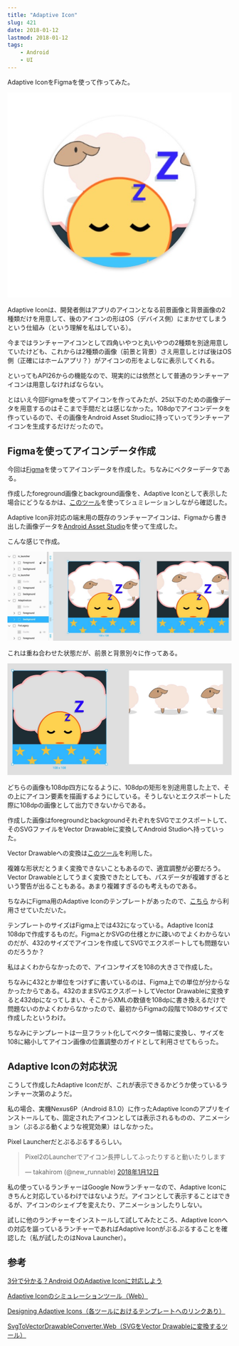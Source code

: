 ```yaml
---
title: "Adaptive Icon"
slug: 421
date: 2018-01-12
lastmod: 2018-01-12
tags:
    - Android
    - UI
---
```


Adaptive IconをFigmaを使って作ってみた。

![Adaptive icon](adaptive_icon.jpg)

Adaptive Iconは、開発者側はアプリのアイコンとなる前景画像と背景画像の2種類だけを用意して、後のアイコンの形はOS（デバイス側）にまかせてしまうという仕組み（という理解を私はしている）。

今まではランチャーアイコンとして四角いやつと丸いやつの2種類を別途用意していたけども、これからは2種類の画像（前景と背景）さえ用意しとけば後はOS側（正確にはホームアプリ？）がアイコンの形をよしなに表示してくれる。

といってもAPI26からの機能なので、現実的には依然として普通のランチャーアイコンは用意しなければならない。

とはいえ今回Figmaを使ってアイコンを作ってみたが、25以下のための画像データを用意するのはそこまで手間だとは感じなかった。108dpでアイコンデータを作っているので、その画像をAndroid Asset Studioに持っていってランチャーアイコンを生成するだけだったので。


## Figmaを使ってアイコンデータ作成


今回は<a href="https://www.figma.com/">Figma</a>を使ってアイコンデータを作成した。ちなみにベクターデータである。

作成したforeground画像とbackground画像を、Adaptive Iconとして表示した場合にどうなるかは、<a href="https://adapticon.tooo.io/">このツール</a>を使ってシュミレーションしながら確認した。

Adaptive Icon非対応の端末用の既存のランチャーアイコンは、Figmaから書き出した画像データを<a href="https://romannurik.github.io/AndroidAssetStudio/index.html">Android Asset Studio</a>を使って生成した。

こんな感じで作成。

![Icons](icons.jpg)

これは重ね合わせた状態だが、前景と背景別々に作ってある。

![Fore back](fore_back.jpg)

どちらの画像も108dp四方になるように、108dpの矩形を別途用意した上で、その上にアイコン要素を描画するようにしている。そうしないとエクスポートした際に108dpの画像として出力できないからである。

作成した画像はforegroundとbackgroundそれぞれをSVGでエクスポートして、そのSVGファイルをVector Drawableに変換してAndroid Studioへ持っていった。

Vector Drawableへの変換は<a href="https://a-student.github.io/SvgToVectorDrawableConverter.Web/">このツール</a>を利用した。

複雑な形状だとうまく変換できないこともあるので、適宜調整が必要だろう。Vector Drawableとしてうまく変換できたとしても、パスデータが複雑すぎるという警告が出ることもある。あまり複雑すぎるのも考えものである。

ちなみにFigma用のAdaptive Iconのテンプレートがあったので、<a href="https://medium.com/google-design/designing-adaptive-icons-515af294c783">こちら</a>
から利用させていただいた。

テンプレートのサイズはFigma上では432になっている。Adaptive Iconは108dpで作成するものだ。FigmaとかSVGの仕様とかに疎いのでよくわからないのだが、432のサイズでアイコンを作成してSVGでエクスポートしても問題ないのだろうか？

私はよくわからなかったので、アイコンサイズを108の大きさで作成した。

ちなみに432とか単位をつけずに書いているのは、Figma上での単位が分からなかったからである。432のままSVGエクスポートしてVector Drawableに変換すると432dpになってしまい、そこからXMLの数値を108dpに書き換えるだけで問題ないのかよくわからなかったので、最初からFigmaの段階で108のサイズで作成したというわけ。

ちなみにテンプレートは一旦フラット化してベクター情報に変換し、サイズを108に縮小してアイコン画像の位置調整のガイドとして利用させてもらった。


## Adaptive Iconの対応状況


こうして作成したAdaptive Iconだが、これが表示できるかどうか使っているランチャー次第のようだ。

私の場合、実機Nexus6P（Android 8.1.0）に作ったAdaptive Iconのアプリをインストールしても、固定されたアイコンとしては表示されるものの、アニメーション（ぷるぷる動くような視覚効果）はしなかった。

Pixel Launcherだとぷるぷるするらしい。

<blockquote class="twitter-tweet" data-lang="ja">
<p lang="ja" dir="ltr">Pixel2のLauncherでアイコン長押ししてふったりすると動いたりします

&mdash; takahirom (@new_runnable) <a href="https://twitter.com/new_runnable/status/951705339790938113?ref_src=twsrc%5Etfw">2018年1月12日</a>
</blockquote>
<script async src="https://platform.twitter.com/widgets.js" charset="utf-8"></script>

私の使っているランチャーはGoogle Nowランチャーなので、Adaptive Iconにきちんと対応しているわけではないようだ。アイコンとして表示することはできるが、アイコンのシェイプを変えたり、アニメーションしたりしない。

試しに他のランチャーをインストールして試してみたところ、Adaptive Iconへの対応を謳っているランチャーであればAdaptive Iconがぷるぷるすることを確認した（私が試したのはNova Launcher）。


## 参考


<a href="https://qiita.com/takahirom/items/696fb5ecaa230fa8f755">3分で分かる？Android OのAdaptive Iconに対応しよう</a>

<a href="https://adapticon.tooo.io/">Adaptive Iconのシミュレーションツール（Web）</a>

<a href="https://medium.com/google-design/designing-adaptive-icons-515af294c783">Designing Adaptive Icons（各ツールにおけるテンプレートへのリンクあり）</a>

<a href="http://a-student.github.io/SvgToVectorDrawableConverter.Web/">SvgToVectorDrawableConverter.Web（SVGをVector Drawableに変換するツール）</a>


  